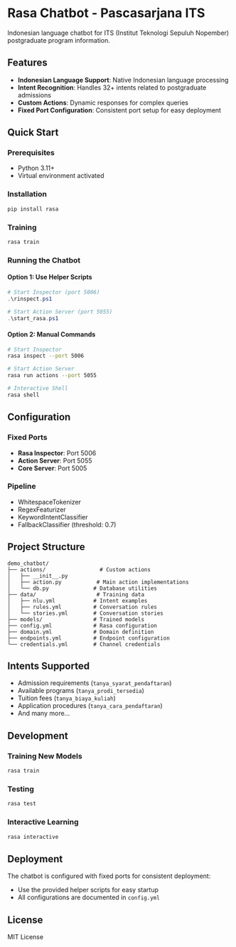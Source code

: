 # Rasa Chatbot - Pascasarjana ITS

Indonesian language chatbot for ITS (Institut Teknologi Sepuluh Nopember) postgraduate program information.

## Features

- **Indonesian Language Support**: Native Indonesian language processing
- **Intent Recognition**: Handles 32+ intents related to postgraduate admissions
- **Custom Actions**: Dynamic responses for complex queries
- **Fixed Port Configuration**: Consistent port setup for easy deployment

## Quick Start

### Prerequisites
- Python 3.11+
- Virtual environment activated

### Installation
```bash
pip install rasa
```

### Training
```bash
rasa train
```

### Running the Chatbot

#### Option 1: Use Helper Scripts
```powershell
# Start Inspector (port 5006)
.\rinspect.ps1

# Start Action Server (port 5055)
.\start_rasa.ps1
```

#### Option 2: Manual Commands
```bash
# Start Inspector
rasa inspect --port 5006

# Start Action Server  
rasa run actions --port 5055

# Interactive Shell
rasa shell
```

## Configuration

### Fixed Ports
- **Rasa Inspector**: Port 5006
- **Action Server**: Port 5055
- **Core Server**: Port 5005

### Pipeline
- WhitespaceTokenizer
- RegexFeaturizer
- KeywordIntentClassifier
- FallbackClassifier (threshold: 0.7)

## Project Structure

```
demo_chatbot/
├── actions/                 # Custom actions
│   ├── __init__.py
│   ├── action.py           # Main action implementations
│   └── db.py              # Database utilities
├── data/                   # Training data
│   ├── nlu.yml            # Intent examples
│   ├── rules.yml          # Conversation rules
│   └── stories.yml        # Conversation stories
├── models/                # Trained models
├── config.yml             # Rasa configuration
├── domain.yml             # Domain definition
├── endpoints.yml          # Endpoint configuration
└── credentials.yml        # Channel credentials
```

## Intents Supported

- Admission requirements (`tanya_syarat_pendaftaran`)
- Available programs (`tanya_prodi_tersedia`)
- Tuition fees (`tanya_biaya_kuliah`)
- Application procedures (`tanya_cara_pendaftaran`)
- And many more...

## Development

### Training New Models
```bash
rasa train
```

### Testing
```bash
rasa test
```

### Interactive Learning
```bash
rasa interactive
```

## Deployment

The chatbot is configured with fixed ports for consistent deployment:
- Use the provided helper scripts for easy startup
- All configurations are documented in `config.yml`

## License

MIT License